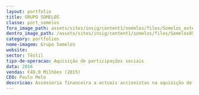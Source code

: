 ```yaml
---
layout: portfolio
title: GRUPO SOMELOS
classe: port_somelos
fora_image_path: assets/sites/insig/content1/somelos/files/Somelos_exterior05c5.jpg
dentro_image_path: /assets/sites/insig/content1/somelos/files/Somelos05c5.png
category: portfolios
nome-imagem: Grupo Somelos
website: 
sector: Têxtil
tipo-de-operacao: Aquisição de participações sociais
data: 2016
vendas: €49,0 Milhões (2015)
CEO: Paulo Melo
descricao: Assessoria financeira a actuais accionistas na aquisição de participações sociais a fundo de capital de risco gerido pela Portugal Ventures.
---
```

